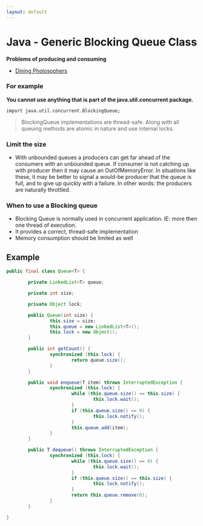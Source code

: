 ```yaml
---
layout: default
---
```


# Java - Generic Blocking Queue Class

**Problems of producing and consuming**

+ [Dining Pholosophers](https://en.wikipedia.org/wiki/Dining_philosophers_problem)

### For example

**You cannot use anything that is part of the java.util.concurrent package.**

`import java.util.concurrent.BlockingQueue;`

> BlockingQueue implementations are thread-safe. Along with all queuing methods are atomic in nature and use internal locks.

### Limit the size

+ With unbounded queues a producers can get far ahead of the consumers with an unbounded queue. If consumer is not catching up with producer then it may cause an OutOfMemoryError. In situations like these, it may be better to signal a would-be producer that the queue is full, and to give up quickly with a failure. In other words: the producers are naturally throttled.

### When to use a Blocking queue

+ Blocking Queue is normally used in concurrent application. IE: more then one thread of execution.
+ It provides a correct, thread-safe implementation
+ Memory consumption should be limited as well

## Example

```java
public final class Queue<T> {

        private LinkedList<T> queue;

        private int size;

        private Object lock;

        public Queue(int size) {
                this.size = size;
                this.queue = new LinkedList<T>();
                this.lock = new Object();
        }

        public int getCount() {
                synchronized (this.lock) {
                        return queue.size();
                }
        }

        public void enqueue(T item) throws InterruptedException {
                synchronized (this.lock) {
                        while (this.queue.size() == this.size) {
                                this.lock.wait();
                        }
                        if (this.queue.size() == 0) {
                                this.lock.notify();
                        }
                        this.queue.add(item);
                }
        }

        public T dequeue() throws InterruptedException {
                synchronized (this.lock) {
                        while (this.queue.size() == 0) {
                                this.lock.wait();
                        }
                        if (this.queue.size() == this.size) {
                                this.lock.notify();
                        }
                        return this.queue.remove(0);
                }
        }

}
```
